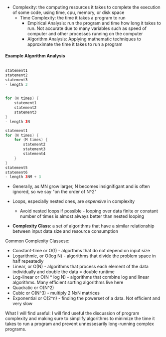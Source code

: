 - Complexity: the computing resources it takes to complete the execution of some code, using time, cpu, memory, or disk space
	- Time Complexity: the time it takes a program to run
		- Empirical Analysis: run the program and time how long it takes to run. Not accurate due to many variables such as speed of computer and other processes running on the computer
		- Algorithm Analysis: Applying mathematic techniques to approximate the time it takes to run a program
#### Example Algorithm Analysis
```java

statement1
statement2
statement3
- length 3
	
	
for (N times) {
	statement1
	statement2
	statement3
}
- length 3N

statement1
for (N times) {
	for (M times) {
		statement2
		statement3
		statement4
	}
}
statement5
statement6
- length 3NM + 3
```

- Generally, as MN grow larger, N becomes insignifigant and is often ignored, so we say "on the order of N^2"
- Loops, especially nested ones, are *expensive* in complexity
	- Avoid nested loops if possible - looping over data finite or constant number of times is almost always better than nested looping

- **Complexity Class**: a set of algorithms that have a similar relationship between input data size and resource consumption

Common Complexity Classese:
- Constant-time or O(1) - algorthms that do not depend on input size
- Logarithmic, or O(log N) - algorithms that divide the problem space in half repeatedly
- Linear, or O(N) - algorithms that process each element of the data individually and double the data = double runtime
- Log-linear or O(N * log N) - algorithms that combine log and linear algorithms. Many efficient sorting algorithms live here
- Quadratic or O(N^2)
- Cubic or O(N^3) - multiply 2 NxN matrices
- Exponential or O(2^n) - finding the powerset of a data. Not efficient and very slow

What I will find useful: I will find useful the discussion of program complexity and making sure to simplify algorithms to minimize the time it takes to run a program and prevent unnessesarily long-running complex programs.